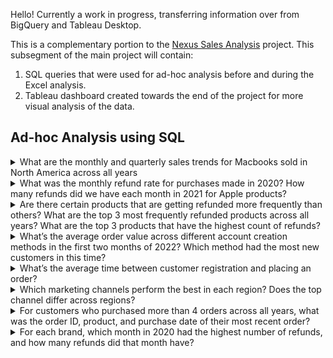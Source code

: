 Hello! Currently a work in progress, transferring information over from BigQuery and Tableau Desktop.

This is a complementary portion to the [Nexus Sales Analysis](https://github.com/aduong58/portfolio_projects/tree/main/Nexus-Sales-Analysis) project. This subsegment of the main project will contain:
1. SQL queries that were used for ad-hoc analysis before and during the Excel analysis.
2. Tableau dashboard created towards the end of the project for more visual analysis of the data.


## Ad-hoc Analysis using SQL
<details>
<summary>What are the monthly and quarterly sales trends for Macbooks sold in North America across all years </summary> <br>
  Insert notes for this questions here.
  
  ````sql
with quarterly_data as (
  SELECT date_trunc(orders.purchase_ts, quarter) as purchase_quarter,
    geo_lookup.region,
    round(sum(orders.usd_price)) as quarterly_sales,
    count(orders.usd_price) as order_count,
    round(avg(orders.usd_price)) as aov
  from elist.orders
  inner join elist.customers
    on customers.id = orders.customer_id
  left join elist.geo_lookup
    on customers.country_code = geo_lookup.country
  where lower(orders.product_name) like "%macbook%"
    and lower(geo_lookup.region) like "%na%"
  group by purchase_quarter, geo_lookup.region
  order by purchase_quarter desc
)

SELECT round(avg(quarterly_sales)) as average_quarterly_sales,
  avg(order_count) as avg_order_count,
  avg(aov) as avg_aov
from quarterly_data
  ```` 
</details>

<details>
<summary>What was the monthly refund rate for purchases made in 2020? How many refunds did we have each month in 2021 for Apple products?</summary> <br>
  Insert notes for this questions here.
  
  ````sql
  Insert SQL query here 
  ````
</details>

<details>
<summary>Are there certain products that are getting refunded more frequently than others? What are the top 3 most frequently refunded products across all years? What are the top 3 products that have the highest count of refunds?</summary> <br>
  Insert notes for this questions here.
  
  ````sql
  Insert SQL query here 
  ````
</details>

<details>
<summary>What’s the average order value across different account creation methods in the first two months of 2022? Which method had the most new customers in this time?</summary> <br>
  Insert notes for this questions here.
  
  ````sql
  Insert SQL query here 
  ````
</details>

<details>
<summary>What’s the average time between customer registration and placing an order?</summary> <br>
  Insert notes for this questions here.
  
  ````sql
  Insert SQL query here 
  ````
</details>

<details>
<summary>Which marketing channels perform the best in each region? Does the top channel differ across regions?</summary> <br>
  Insert notes for this questions here.
  
  ````sql
  Insert SQL query here 
  ````
</details>

<details>
<summary>For customers who purchased more than 4 orders across all years, what was the order ID, product, and purchase date of their most recent order?</summary> <br>
  Insert notes for this questions here.
  
  ````sql
  Insert SQL query here 
  ````
</details>

<details>
<summary>For each brand, which month in 2020 had the highest number of refunds, and how many refunds did that month have?</summary> <br>
  Insert notes for this questions here.
  ````sql
  Insert SQL query here 
  ````
</details>

